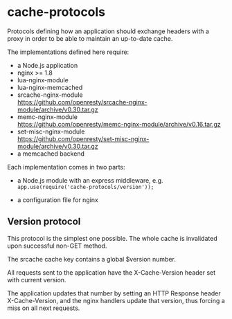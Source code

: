 cache-protocols
===============

Protocols defining how an application should exchange headers with
a proxy in order to be able to maintain an up-to-date cache.

The implementations defined here require:

- a Node.js application
- nginx >= 1.8
- lua-nginx-module
- lua-nginx-memcached
- srcache-nginx-module  
  https://github.com/openresty/srcache-nginx-module/archive/v0.30.tar.gz
- memc-nginx-module  
  https://github.com/openresty/memc-nginx-module/archive/v0.16.tar.gz
- set-misc-nginx-module  
  https://github.com/openresty/set-misc-nginx-module/archive/v0.30.tar.gz
- a memcached backend

Each implementation comes in two parts:

- a Node.js module with an express middleware, e.g.  
  `app.use(require('cache-protocols/version'));`

- a configuration file for nginx


Version protocol
----------------

This protocol is the simplest one possible.
The whole cache is invalidated upon successful non-GET method.

The srcache cache key contains a global $version number.

All requests sent to the application have the X-Cache-Version header set with current version.

The application updates that number by setting an HTTP Response header X-Cache-Version,
and the nginx handlers update that version, thus forcing a miss on all next requests.



